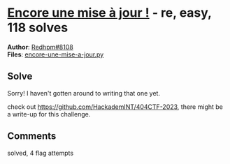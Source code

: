 [Encore une mise à jour !](challenge_files/README.md) - re, easy, 118 solves
===

**Author**: [Redhpm#8108](https://github.com/Redhpm)    
**Files**: [encore-une-mise-a-jour.py](https://www.narthorn.com/ctf/404CTF-2023/challenge_files/R%C3%A9tro-ing%C3%A9nierie/Encore%20une%20mise%20%C3%A0%20jour%20%21/encore-une-mise-a-jour.py)

## Solve

Sorry! I haven't gotten around to writing that one yet.

check out https://github.com/HackademINT/404CTF-2023, there might be a write-up for this challenge.

## Comments

solved, 4 flag attempts